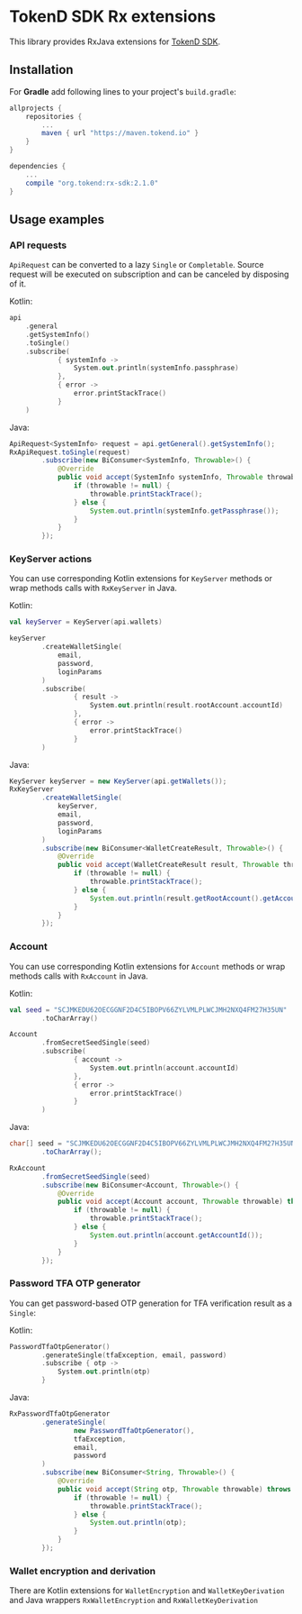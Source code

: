# TokenD SDK Rx extensions

This library provides RxJava extensions for [TokenD SDK](https://github.com/tokend/kotlin-sdk).

## Installation

For **Gradle** add following lines to your project's `build.gradle`:
```groovy
allprojects {
    repositories {
        ...
        maven { url "https://maven.tokend.io" }
    }
}

dependencies {
    ...
    compile "org.tokend:rx-sdk:2.1.0"
}

```

## Usage examples

### API requests

`ApiRequest` can be converted to a lazy `Single` or `Completable`.
Source request will be executed on subscription
and can be canceled by disposing of it.

Kotlin:
```kotlin
api
    .general
    .getSystemInfo()
    .toSingle()
    .subscribe(
            { systemInfo ->
                System.out.println(systemInfo.passphrase)
            },
            { error ->
                error.printStackTrace()
            }
    )
```

Java:
```java
ApiRequest<SystemInfo> request = api.getGeneral().getSystemInfo();
RxApiRequest.toSingle(request)
        .subscribe(new BiConsumer<SystemInfo, Throwable>() {
            @Override
            public void accept(SystemInfo systemInfo, Throwable throwable) throws Exception {
                if (throwable != null) {
                    throwable.printStackTrace();
                } else {
                    System.out.println(systemInfo.getPassphrase());
                }
            }
        });
```

### KeyServer actions

You can use corresponding Kotlin extensions for `KeyServer` methods
or wrap methods calls with `RxKeyServer` in Java.

Kotlin:

```kotlin
val keyServer = KeyServer(api.wallets)

keyServer
        .createWalletSingle(
            email,
            password,
            loginParams
        )
        .subscribe(
                { result ->
                    System.out.println(result.rootAccount.accountId)
                },
                { error ->
                    error.printStackTrace()
                }
        )
```

Java:

```java
KeyServer keyServer = new KeyServer(api.getWallets());
RxKeyServer
        .createWalletSingle(
            keyServer,
            email,
            password,
            loginParams
        )
        .subscribe(new BiConsumer<WalletCreateResult, Throwable>() {
            @Override
            public void accept(WalletCreateResult result, Throwable throwable) throws Exception {
                if (throwable != null) {
                    throwable.printStackTrace();
                } else {
                    System.out.println(result.getRootAccount().getAccountId());
                }
            }
        });
```

### Account
You can use corresponding Kotlin extensions for `Account` methods
or wrap methods calls with `RxAccount` in Java.

Kotlin:

```kotlin
val seed = "SCJMKEDU62OECGGNF2D4C5IBOPV66ZYLVMLPLWCJMH2NXQ4FM27H35UN"
        .toCharArray()

Account
        .fromSecretSeedSingle(seed)
        .subscribe(
                { account ->
                    System.out.println(account.accountId)
                },
                { error ->
                    error.printStackTrace()
                }
        )
```

Java:

```java
char[] seed = "SCJMKEDU62OECGGNF2D4C5IBOPV66ZYLVMLPLWCJMH2NXQ4FM27H35UN"
        .toCharArray();

RxAccount
        .fromSecretSeedSingle(seed)
        .subscribe(new BiConsumer<Account, Throwable>() {
            @Override
            public void accept(Account account, Throwable throwable) throws Exception {
                if (throwable != null) {
                    throwable.printStackTrace();
                } else {
                    System.out.println(account.getAccountId());
                }
            }
        });
```

### Password TFA OTP generator
You can get password-based OTP generation for TFA verification result
as a `Single`:

Kotlin:

```kotlin
PasswordTfaOtpGenerator()
        .generateSingle(tfaException, email, password)
        .subscribe { otp ->
            System.out.println(otp)
        }
```

Java:

```java
RxPasswordTfaOtpGenerator
        .generateSingle(
                new PasswordTfaOtpGenerator(),
                tfaException,
                email,
                password
        )
        .subscribe(new BiConsumer<String, Throwable>() {
            @Override
            public void accept(String otp, Throwable throwable) throws Exception {
                if (throwable != null) {
                    throwable.printStackTrace();
                } else {
                    System.out.println(otp);
                }
            }
        });
```

### Wallet encryption and derivation
There are Kotlin extensions for `WalletEncryption` and `WalletKeyDerivation`
and Java wrappers `RxWalletEncryption` and `RxWalletKeyDerivation`
